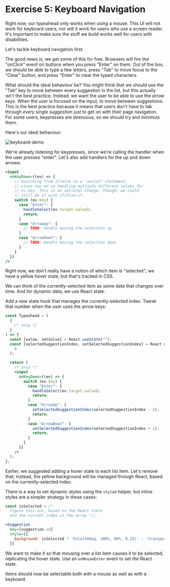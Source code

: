 # Exercise 5: Keyboard Navigation

Right now, our typeahead only works when using a mouse. This UI will not work for keyboard users, nor will it work for users who use a screen reader. It's important to make sure the stuff we build works well for users with disabilities.

Let's tackle keyboard navigation first.

The good news is, we get some of this for free. Browsers will fire the "onClick" event on buttons when you press "Enter" on them. Out of the box, we should be able to type a few letters, press "Tab" to move focus to the "Clear" button, and press "Enter" to clear the typed characters.

What should the ideal behaviour be? You might think that we should use the "Tab" key to move between every suggestion in the list, but this actually isn't the best practice. Instead, we want the user to be able to use the _arrow keys_. When the user is focused on the input, to move between suggestions. This is the best practice because it means that users don't have to tab through _every single suggestion_ just to get on with their page navigation. For some users, keypresses are strenuous, so we should try and minimize them.

Here's our ideal behaviour:

![keyboard-demo](../__lecture/assets/typeahead-keyboard-demo.gif)

We're already listening for keypresses, since we're calling the handler when the user presses "enter". Let's also add handlers for the up and down arrows:

```jsx
<input
  onKeyDown={(ev) => {
    // Switching from if/else to a "switch" statement,
    // since now we're handling multiple different values for
    // ev.key. This is an optional change, though; we could
    // still do it with if/else-if.
    switch (ev.key) {
      case "Enter": {
        handleSelect(ev.target.value);
        return;
      }
      case "ArrowUp": {
        // TODO: Handle moving the selection up
      }
      case "ArrowDown": {
        // TODO: Handle moving the selection down
      }
    }
  }}
/>
```

Right now, we don't really have a notion of which item is "selected"; we have a yellow hover state, but that's tracked in CSS.

We can think of the currently-selected item as some data that changes over time. And for dynamic data, we use React state.

Add a new state hook that manages the currently-selected index. Tweak that number when the user uses the arrow keys:

```jsx
const Typeahead = (
  {
    /* snip */
  }
) => {
  const [value, setValue] = React.useState("");
  const [selectedSuggestionIndex, setSelectedSuggestionIndex] = React.useState(
    0
  );

  return (
    /* snip */
    <input
      onKeyDown={(ev) => {
        switch (ev.key) {
          case "Enter": {
            handleSelect(ev.target.value);
            return;
          }
          case "ArrowUp": {
            setSelectedSuggestionIndex(selectedSuggestionIndex - 1);
            return;
          }
          case "ArrowDown": {
            setSelectedSuggestionIndex(selectedSuggestionIndex + 1);
            return;
          }
        }
      }}
    />
  );
};
```

Earlier, we suggested adding a hover state to each list item. Let's remove that; instead, the yellow background will be managed through React, based on the currently-selected index.

There is a way to set dynamic styles using the `styled` helper, but inline styles are a simpler strategy in these cases:

```jsx
const isSelected = /*
  Figure this out, based on the React state
  and the current index in the array */;

<Suggestion
  key={suggestion.id}
  style={{
    background: isSelected ? 'hsla(50deg, 100%, 80%, 0.25)' : 'transparent',
  }}
```

We want to make it so that mousing over a list item causes it to be selected, replicating the hover state. Use an `onMouseEnter` event to set the React state.

Items should now be selectable both with a mouse as well as with a keyboard.

